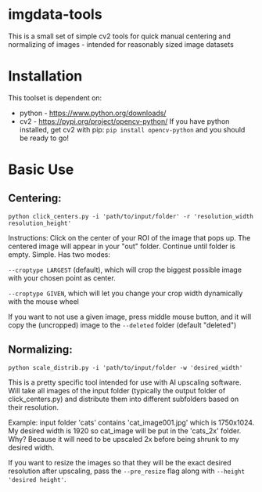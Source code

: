 # imgdata-tools
This is a small set of simple cv2 tools for quick manual centering and normalizing of images - intended for reasonably sized image datasets

# Installation
This toolset is dependent on:
- python - https://www.python.org/downloads/
- cv2 - https://pypi.org/project/opencv-python/
If you have python installed, get cv2 with pip: ```pip install opencv-python``` and you should be ready to go!

# Basic Use

## Centering:
```
python click_centers.py -i 'path/to/input/folder' -r 'resolution_width resolution_height'
```
Instructions: Click on the center of your ROI of the image that pops up. The centered image will appear in your "out" folder. Continue until folder is empty. Simple.
Has two modes:

```--croptype LARGEST``` (default), which will crop the biggest possible image with your chosen point as center. 

```--croptype GIVEN```, which will let you change your crop width dynamically with the mouse wheel

If you want to not use a given image, press middle mouse button, and it will copy the (uncropped) image to the ```--deleted``` folder (default "deleted")

## Normalizing:
```
python scale_distrib.py -i 'path/to/input/folder -w 'desired_width'
```
This is a pretty specific tool intended for use with AI upscaling software. Will take all images of the input folder (typically the output folder of click_centers.py) and distribute them into different subfolders based on their resolution.

Example: input folder 'cats' contains 'cat_image001.jpg' which is 1750x1024. My desired width is 1920 so cat_image will be put in the 'cats_2x' folder. Why? Because it will need to be upscaled 2x before being shrunk to my desired width.

If you want to resize the images so that they will be the exact desired resolution after upscaling, pass the ```--pre_resize``` flag along with ```--height 'desired height'```. 

  
